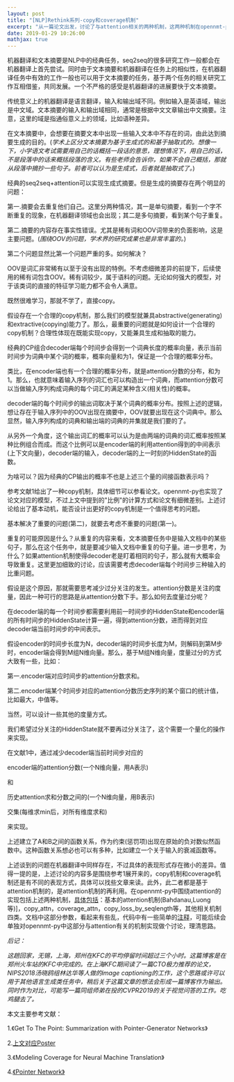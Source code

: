 ```yaml
---
layout: post
title: "[NLP]Rethink系列-copy和coverage机制"
excerpt: "从一篇论文出发，讨论了与attention相关的两种机制，这两种机制在opennmt-py中都有相应的实现，同时提了一些可以进一步思考的问题。"
date: 2019-01-29 10:26:00
mathjax: true
---
```


机器翻译和文本摘要是NLP中的经典任务，seq2seq的很多研究工作一般都会在机器翻译上首先尝试。同时由于文本摘要和机器翻译在任务上的相似性，在机器翻译任务中有效的工作一般也可以用于文本摘要的任务，基于两个任务的相关研究工作互相借鉴，共同发展。一个不严格的感受是机器翻译的进展要快于文本摘要。

传统意义上的机器翻译是语言翻译，输入和输出域不同。例如输入是英语域，输出是中文域。文本摘要的输入和输出域相同，通常是根据中文文章输出中文摘要。注意，这里的域是指通俗意义上的领域，比如语种差异。

在文本摘要中，会想要在摘要文本中出现一些输入文本中不存在的词，由此达到摘要生成的目的。(_学术上区分文本摘要为基于生成式的和基于抽取式的。想像一下，小学语文考试需要用自己的话概括一段话的意思，理想情况下，用自己的话，不是段落中的话来概括段落的含义。有些老师会告诉你，如果不会自己概括，那就从段落中摘抄一些句子。前者可以认为是生成式，后者就是抽取式了。_)

经典的seq2seq+attention可以实现生成式摘要。但是生成的摘要存在两个明显的问题：

第一.摘要会去重复他们自己。这里分两种情况，其一是单句摘要，看到一个字不断重复的现象，在机器翻译领域也会出现；其二是多句摘要，看到某个句子重复。

第二.摘要的内容存在事实性错误。尤其是稀有词和OOV词带来的负面影响，这是主要问题。(_围绕OOV的问题，学术界的研究成果也是非常丰富的。_)

第二个问题显然比第一个问题严重的多。如何解决？

OOV是词汇非常稀有以至于没有出现的特例。不考虑细微差异的前提下，后续使用的稀有词包含OOV。稀有词较少，属于语料的问题。无论如何强大的模型，对于该类词的直接的特征学习能力都不会令人满意。

既然很难学习，那就不学了，直接copy。

假设存在一个合理的copy机制，那么我们的模型就兼具abstractive(generating)和extractive(copying)能力了。那么，最重要的问题就是如何设计一个合理的copy机制？合理性体现在既能实现copy，又能兼具生成和抽取的能力。

经典的CP组合decoder端每个时间步会得到一个词典长度的概率向量，表示当前时间步为词典中某个词的概率，概率向量和为1，保证是一个合理的概率分布。

类比，在encoder端也有一个合理的概率分布，就是attention分数的分布，和为1。那么，也就意味着输入序列的词汇也可以构造出一个词典，而attention分数可以当做输入序列构成词典的每个词汇的满足某种含义(相关性)的概率。

decoder端的每个时间步的输出词取决于某个词典的概率分布。按照上述的逻辑，想让存在于输入序列中的OOV出现在摘要中，OOV就要出现在这个词典中。那么显然，输入序列构成的词典和输出端的词典的并集就是我们要的了。

从另外一个角度，这个输出词汇的概率可以认为是由两端的词典的词汇概率按照某种比例组合而成。而这个比例可以是encoder端的利用attention得到的中间表示(上下文向量)，decoder端的输入，decoder端的上一时刻的HiddenState的函数。

为啥可以？因为经典的CP输出的概率不也是上述三个量的间接函数表示吗？

参考文献1给出了一种copy机制，具体细节可以参看论文。opennmt-py也实现了论文对应的模型，不过上文中提到的"比例"的计算方式和论文有细微差别。上述讨论给出了基本动机，能否设计出更好的copy机制是一个值得思考的问题。

基本解决了重要的问题(第二)，就要去考虑不重要的问题(第一)。

重复的可能原因是什么？从重复的内容来看，文本摘要任务中是输入文档中的某些句子，那么在这个任务中，就是要减少输入文档中重复的句子量。进一步思考，为什么？如果attention机制使得decoder老是盯着相同的句子，那么就有大概率会导致重复。这里更加细致的讨论，应该需要考虑decoder端每个时间步三种输入的比重问题。

假设是这个原因，那就需要思考减少过分关注的发生。attention分数是关注的度量，因此一种可行的思路是从attention分数下手。那么如何去度量过分呢？

在decoder端的每一个时间步都需要利用前一时间步的HiddenState和encoder端的所有时间步的HiddenState计算一遍，得到attention分数，进而得到对应decoder端当前时间步的中间表示。

假设encoder的时间步长度为N，decoder端的时间步长度为M，则解码到第M步时，encoder端会得到M组N维向量。那么，基于M组N维向量，度量过分的方式大致有一些，比如：

第一.encoder端对应时间步的attention分数求和。

第二.encoder端某个时间步对应的attention分数历史序列的某个窗口的统计值，比如最大，中值等。

当然，可以设计一些其他的度量方式。

我们希望过分关注的HiddenState就不要再过分关注了，这个需要一个量化的操作来实现。

在文献1中，通过减少decoder端当前时间步对应的

encoder端的attention分数(一个N维向量，用A表示)      

和

历史attention求和分数之间的(一个N维向量，用B表示)

交集(每维求min后，对所有维度求和)

来实现。

上述建立了A和B之间的函数关系，作为约束(惩罚项)出现在原始的负对数似然函数中。这种函数关系想必也可以有多种，比如建立一个关于输入的衰减函数等。

上述谈到的问题在机器翻译中同样存在，不过具体的表现形式存在微小的差异。值得一提的是，上述讨论的内容多是围绕参考1展开来的，copy机制和coverage机制还是有不同的表现方式，具体可以找些文章来读。此外，此二者都是基于attention机制的，是attention机制的再利用。在opennmt-py中围绕attention的实现包括上述两种机制，[具体包括](http://opennmt.net/OpenNMT-py/options/train.html)：基本的attention机制(Bahdanau,Luong等)]，copy_attn，coverage_attn，copy_loss_by_seqlength等，其他相关机制四类。文档中这部分参数，看起来有些乱，代码中有一些简单的[注释](https://github.com/OpenNMT/OpenNMT-py/blob/master/onmt/opts.py)，可能后续会单独对opennmt-py中这部分与attention有关的机制实现做个讨论，理清思路。

_后记：_

_这趟回家，无锡，上海，郑州在KFC的平均停留时间超过三个小时。这篇博客是在郑州火车站的KFC中完成的。在上海KFC期间读了一篇CTO极力推荐的论文，NIPS2018汤晓鸥组林达华等人做的image captioning的工作，这个思路或许可以用于其他语言生成类任务中，稍后关于这篇文章的想法会形成一篇博客作为输出。同时作为对比，可能写一篇同组师弟在投的CVPR2019的关于视觉问答的工作。吃鸡腿去了。_


本文主要参考文献：

1.《Get To The Point: Summarization with Pointer-Generator Networks》

2.[上文对应Poster](http://forum.stanford.edu/events/posterslides/GetToThePointSummarizationwithPointerGeneratorNetworks.pdf)

3.《Modeling Coverage for Neural Machine Translation》

4.[《Pointer Network》](https://arxiv.org/pdf/1506.03134.pdf)















